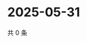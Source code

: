 # 2025-05-31

共 0 条

<!-- BEGIN ZHIHUQUESTIONS -->
<!-- 最后更新时间 Sat May 31 2025 13:11:00 GMT+0800 (China Standard Time) -->

<!-- END ZHIHUQUESTIONS -->
